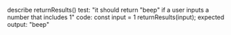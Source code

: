 describe returnResults()
test: "it should return "beep" if a user inputs a number that includes 1"
code: 
const input = 1
returnResults(input);
expected output: "beep"
